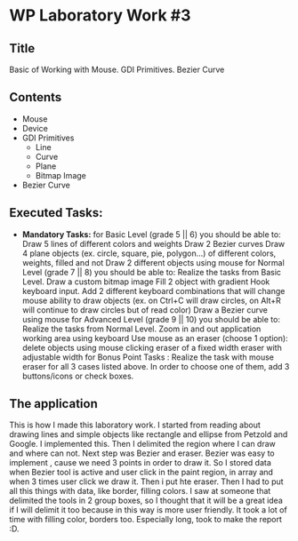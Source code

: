 # WP Laboratory Work #3

## Title

Basic of Working with Mouse. GDI Primitives. Bezier Curve

## Contents

  - Mouse
  - Device
  - GDI Primitives
    - Line
    - Curve
    - Plane
    - Bitmap Image
  - Bezier Curve


## Executed Tasks:
  - **Mandatory Tasks:**
 for Basic Level (grade 5 || 6) you should be able to:
Draw 5 lines of different colors and weights
Draw 2 Bezier curves
Draw 4 plane objects (ex. circle, square, pie, polygon...) of different colors, weights, filled and not
Draw 2 different objects using mouse
for Normal Level (grade 7 || 8) you should be able to:
Realize the tasks from Basic Level.
Draw a custom bitmap image
Fill 2 object with gradient
Hook keyboard input. Add 2 different keyboard combinations that will change mouse ability to draw objects (ex. on Ctrl+C will draw circles, on Alt+R will continue to draw circles but of read color)
Draw a Bezier curve using mouse
for Advanced Level (grade 9 || 10) you should be able to:
Realize the tasks from Normal Level.
Zoom in and out application working area using keyboard
Use mouse as an eraser (choose 1 option):
delete objects using mouse clicking
eraser of a fixed width
eraser with adjustable  width
for Bonus Point Tasks :
Realize the task with mouse eraser for all 3 cases listed above. In order to choose one of them, add 3 buttons/icons or check boxes.  
 


##  The application
  This is how I made this laboratory work. I started from reading about drawing lines and simple objects like       rectangle and ellipse from Petzold and Google. I implemented this. Then I delimited the region where I can draw and       where can not. Next step was Bezier and eraser. Bezier was easy to implement , cause we need 3 points in order to draw     it. So I stored data when Bezier tool is active and user click in the paint region, in array and when 3 times user click  we draw it.
Then i put hte eraser.
Then I had to put all this things with data, like border, filling colors. I saw at someone that delimited the tools in 2 group boxes, so I thought that it will be a great idea if I will delimit it too because in this way is more user friendly. It took a lot of time with filling color, borders too.
Especially long, took to make the report :D.
